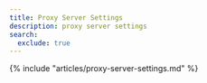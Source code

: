 ```yaml
---
title: Proxy Server Settings
description: proxy server settings
search:
  exclude: true
---
```


{% include "articles/proxy-server-settings.md" %}